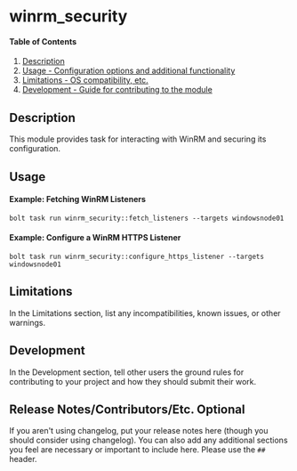 # winrm_security

#### Table of Contents

1. [Description](#description)
2. [Usage - Configuration options and additional functionality](#usage)
3. [Limitations - OS compatibility, etc.](#limitations)
4. [Development - Guide for contributing to the module](#development)

## Description

This module provides task for interacting with WinRM and securing its configuration.

## Usage

#### Example: Fetching WinRM Listeners

```
bolt task run winrm_security::fetch_listeners --targets windowsnode01
```
#### Example: Configure a WinRM HTTPS Listener

```
bolt task run winrm_security::configure_https_listener --targets windowsnode01
```

## Limitations

In the Limitations section, list any incompatibilities, known issues, or other warnings.

## Development

In the Development section, tell other users the ground rules for contributing to your project and how they should submit their work.

## Release Notes/Contributors/Etc. **Optional**

If you aren't using changelog, put your release notes here (though you should consider using changelog). You can also add any additional sections you feel are necessary or important to include here. Please use the `## ` header.
